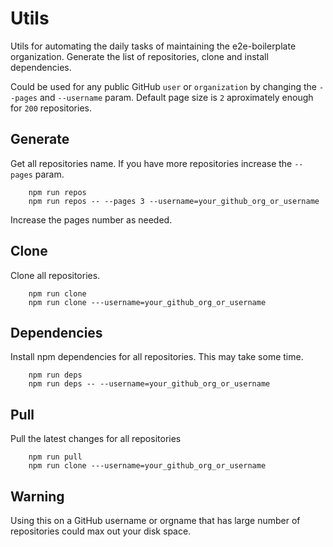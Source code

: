 # Utils

Utils for automating the daily tasks of maintaining the e2e-boilerplate organization. 
Generate the list of repositories, clone and install dependencies.

Could be used for any public GitHub `user` or `organization` by changing the `--pages` and `--username` param.
Default page size is `2` aproximately enough for `200` repositories.

## Generate 
Get all repositories name. If you have more repositories increase the `--pages` param.

        npm run repos
        npm run repos -- --pages 3 --username=your_github_org_or_username
        
Increase the pages number as needed.
        
## Clone
Clone all repositories.

        npm run clone
        npm run clone ---username=your_github_org_or_username
        
## Dependencies 
Install npm dependencies for all repositories. This may take some time.

        npm run deps
        npm run deps -- --username=your_github_org_or_username 
        
## Pull
Pull the latest changes for all repositories

        npm run pull 
        npm run clone ---username=your_github_org_or_username

## Warning 
Using this on a GitHub username or orgname that has large number of repositories could max out your disk space.
